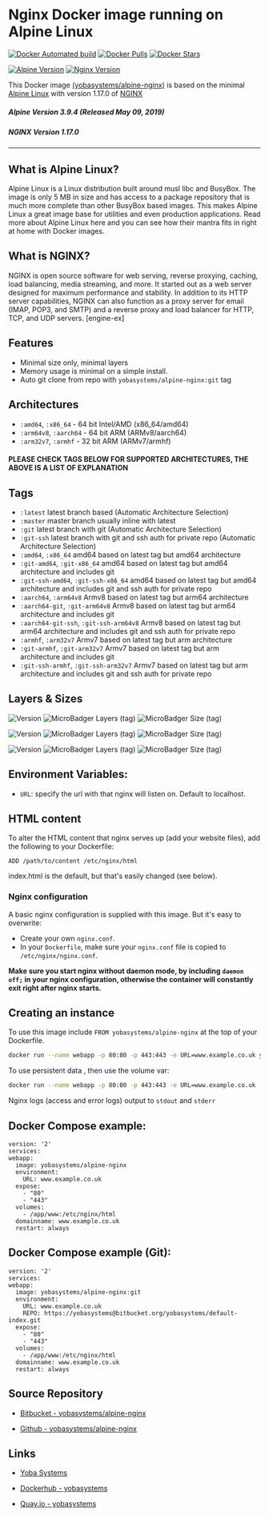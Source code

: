 # Nginx Docker image running on Alpine Linux

[![Docker Automated build](https://img.shields.io/docker/automated/yobasystems/alpine-nginx.svg?style=for-the-badge&logo=docker)](https://hub.docker.com/r/yobasystems/alpine-nginx/)
[![Docker Pulls](https://img.shields.io/docker/pulls/yobasystems/alpine-nginx.svg?style=for-the-badge&logo=docker)](https://hub.docker.com/r/yobasystems/alpine-nginx/)
[![Docker Stars](https://img.shields.io/docker/stars/yobasystems/alpine-nginx.svg?style=for-the-badge&logo=docker)](https://hub.docker.com/r/yobasystems/alpine-nginx/)

[![Alpine Version](https://img.shields.io/badge/Alpine%20version-v3.9.4-green.svg?style=for-the-badge)](https://alpinelinux.org/)
[![Nginx Version](https://img.shields.io/badge/Nginx%20version-v1.17.0-green.svg?style=for-the-badge)](https://nginx.org/en/)


This Docker image [(yobasystems/alpine-nginx)](https://hub.docker.com/r/yobasystems/alpine-nginx/) is based on the minimal [Alpine Linux](https://alpinelinux.org/) with version 1.17.0 of [NGINX](https://nginx.org/en/)

##### Alpine Version 3.9.4 (Released May 09, 2019)
##### NGINX Version 1.17.0

----

## What is Alpine Linux?
Alpine Linux is a Linux distribution built around musl libc and BusyBox. The image is only 5 MB in size and has access to a package repository that is much more complete than other BusyBox based images. This makes Alpine Linux a great image base for utilities and even production applications. Read more about Alpine Linux here and you can see how their mantra fits in right at home with Docker images.

## What is NGINX?
NGINX is open source software for web serving, reverse proxying, caching, load balancing, media streaming, and more. It started out as a web server designed for maximum performance and stability. In addition to its HTTP server capabilities, NGINX can also function as a proxy server for email (IMAP, POP3, and SMTP) and a reverse proxy and load balancer for HTTP, TCP, and UDP servers. [engine-ex]

## Features

* Minimal size only, minimal layers
* Memory usage is minimal on a simple install.
* Auto git clone from repo with `yobasystems/alpine-nginx:git` tag

## Architectures

* ```:amd64```, ```:x86_64``` - 64 bit Intel/AMD (x86_64/amd64)
* ```:arm64v8```, ```:aarch64``` - 64 bit ARM (ARMv8/aarch64)
* ```:arm32v7```, ```:armhf``` - 32 bit ARM (ARMv7/armhf)

#### PLEASE CHECK TAGS BELOW FOR SUPPORTED ARCHITECTURES, THE ABOVE IS A LIST OF EXPLANATION

## Tags

* ```:latest``` latest branch based (Automatic Architecture Selection)
* ```:master``` master branch usually inline with latest
* ```:git``` latest branch with git (Automatic Architecture Selection)
* ```:git-ssh``` latest branch with git and ssh auth for private repo (Automatic Architecture Selection)
* ```:amd64```, ```:x86_64``` amd64 based on latest tag but amd64 architecture
* ```:git-amd64```, ```:git-x86_64``` amd64 based on latest tag but amd64 architecture and includes git
* ```:git-ssh-amd64```, ```:git-ssh-x86_64``` amd64 based on latest tag but amd64 architecture and includes git and ssh auth for private repo
* ```:aarch64```, ```:arm64v8``` Armv8 based on latest tag but arm64 architecture
* ```:aarch64-git```, ```:git-arm64v8``` Armv8 based on latest tag but arm64 architecture and includes git
* ```:aarch64-git-ssh```, ```:git-ssh-arm64v8``` Armv8 based on latest tag but arm64 architecture and includes git and ssh auth for private repo
* ```:armhf```, ```:arm32v7``` Armv7 based on latest tag but arm architecture
* ```:git-armhf```, ```:git-arm32v7``` Armv7 based on latest tag but arm architecture and includes git
* ```:git-ssh-armhf```, ```:git-ssh-arm32v7``` Armv7 based on latest tag but arm architecture and includes git and ssh auth for private repo

## Layers & Sizes

![Version](https://img.shields.io/badge/version-amd64-blue.svg?style=for-the-badge)
![MicroBadger Layers (tag)](https://img.shields.io/microbadger/layers/yobasystems/alpine-nginx/amd64.svg?style=for-the-badge)
![MicroBadger Size (tag)](https://img.shields.io/microbadger/image-size/yobasystems/alpine-nginx/amd64.svg?style=for-the-badge)

![Version](https://img.shields.io/badge/version-aarch64-blue.svg?style=for-the-badge)
![MicroBadger Layers (tag)](https://img.shields.io/microbadger/layers/yobasystems/alpine-nginx/aarch64.svg?style=for-the-badge)
![MicroBadger Size (tag)](https://img.shields.io/microbadger/image-size/yobasystems/alpine-nginx/aarch64.svg?style=for-the-badge)

![Version](https://img.shields.io/badge/version-armhf-blue.svg?style=for-the-badge)
![MicroBadger Layers (tag)](https://img.shields.io/microbadger/layers/yobasystems/alpine-nginx/armhf.svg?style=for-the-badge)
![MicroBadger Size (tag)](https://img.shields.io/microbadger/image-size/yobasystems/alpine-nginx/armhf.svg?style=for-the-badge)

## Environment Variables:

* `URL`: specify the url with that nginx will listen on. Default to localhost.

## HTML content

To alter the HTML content that nginx serves up (add your website files), add the following to your Dockerfile:

```
ADD /path/to/content /etc/nginx/html
```

index.html is the default, but that's easily changed (see below).

### Nginx configuration

A basic nginx configuration is supplied with this image. But it's easy to overwrite:

- Create your own `nginx.conf`.
- In your `Dockerfile`, make sure your `nginx.conf` file is copied to `/etc/nginx/nginx.conf`.

**Make sure you start nginx without daemon mode, by including `daemon off;` in your nginx configuration, otherwise the container will constantly exit right after nginx starts.**

## Creating an instance

To use this image include `FROM yobasystems/alpine-nginx` at the top of your Dockerfile.

```bash
docker run --name webapp -p 80:80 -p 443:443 -e URL=www.example.co.uk yobasystems/alpine-nginx
```

To use persistent data , then use the volume var:

```bash
docker run --name webapp -p 80:80 -p 443:443 -e URL=www.example.co.uk -v /app/www:/etc/nginx/html yobasystems/alpine-nginx
```


Nginx logs (access and error logs) output to `stdout` and `stderr`

## Docker Compose example:

```yalm
version: '2'
services:
webapp:
  image: yobasystems/alpine-nginx
  environment:
    URL: www.example.co.uk
  expose:
    - "80"
    - "443"
  volumes:
    - /app/www:/etc/nginx/html
  domainname: www.example.co.uk
  restart: always
```

## Docker Compose example (Git):

```yalm
version: '2'
services:
webapp:
  image: yobasystems/alpine-nginx:git
  environment:
    URL: www.example.co.uk
    REPO: https://yobasystems@bitbucket.org/yobasystems/default-index.git
  expose:
    - "80"
    - "443"
  volumes:
    - /app/www:/etc/nginx/html
  domainname: www.example.co.uk
  restart: always
```

## Source Repository

* [Bitbucket - yobasystems/alpine-nginx](https://bitbucket.org/yobasystems/alpine-nginx/)

* [Github - yobasystems/alpine-nginx](https://github.com/yobasystems/alpine-nginx)

## Links

* [Yoba Systems](https://www.yobasystems.co.uk/)

* [Dockerhub - yobasystems](https://hub.docker.com/u/yobasystems/)

* [Quay.io - yobasystems](https://quay.io/organization/yobasystems)
